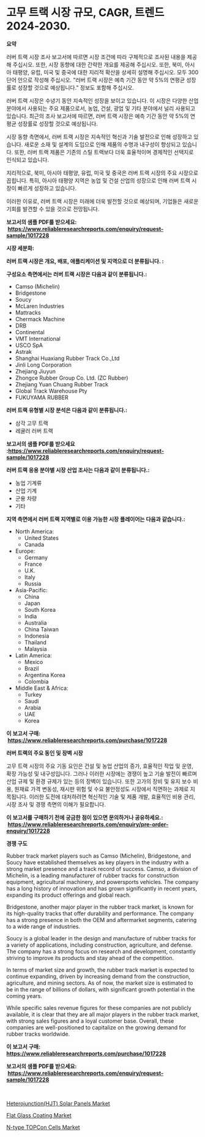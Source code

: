 <p><h1>고무 트랙 시장 규모, CAGR, 트렌드 2024-2030.</h1></p><p><strong>요약</strong></p>
<p><p>러버 트랙 시장 조사 보고서에 따르면 시장 조건에 따라 구체적으로 조사된 내용을 제공해 주십시오. 또한, 시장 동향에 대한 간략한 개요를 제공해 주십시오. 또한, 북미, 아시아 태평양, 유럽, 미국 및 중국에 대한 지리적 확산을 상세히 설명해 주십시오. 모두 300 단어 안으로 작성해 주십시오. "러버 트랙 시장은 예측 기간 동안 약 5%의 연평균 성장률로 성장할 것으로 예상됩니다." 정보도 포함해 주십시오.</p><p>러버 트랙 시장은 수녕기 동안 지속적인 성장을 보이고 있습니다. 이 시장은 다양한 산업 분야에서 사용되는 주요 제품으로서, 농업, 건설, 광업 및 기타 분야에서 널리 사용되고 있습니다. 최근의 조사 보고서에 따르면, 러버 트랙 시장은 예측 기간 동안 약 5%의 연평균 성장률로 성장할 것으로 예상됩니다.</p><p>시장 동향 측면에서, 러버 트랙 시장은 지속적인 혁신과 기술 발전으로 인해 성장하고 있습니다. 새로운 소재 및 설계의 도입으로 인해 제품의 수명과 내구성이 향상되고 있습니다. 또한, 러버 트랙 제품은 기존의 스틸 트랙보다 더욱 효율적이며 경제적인 선택지로 인식되고 있습니다.</p><p>지리적으로, 북미, 아시아 태평양, 유럽, 미국 및 중국은 러버 트랙 시장의 주요 시장으로 꼽힙니다. 특히, 아시아 태평양 지역은 농업 및 건설 산업의 성장으로 인해 러버 트랙 시장이 빠르게 성장하고 있습니다.</p><p>이러한 이유로, 러버 트랙 시장은 미래에 더욱 발전할 것으로 예상되며, 기업들은 새로운 기회를 발견할 수 있을 것으로 전망됩니다.</p></p>
<p><strong>보고서의 샘플 PDF를 받으세요: &nbsp;<a href="https://www.reliableresearchreports.com/enquiry/request-sample/1017228">https://www.reliableresearchreports.com/enquiry/request-sample/1017228</a></strong></p>
<p><strong>시장 세분화:</strong></p>
<p><strong> 러버 트랙 시장은 개요, 배포, 애플리케이션 및 지역으로 더 분류됩니다. :</strong></p>
<p><strong>구성요소 측면에서는 러버 트랙 시장은 다음과 같이 분류됩니다.:</strong></p>
<p><ul><li>Camso (Michelin)</li><li>Bridgestone</li><li>Soucy</li><li>McLaren Industries</li><li>Mattracks</li><li>Chermack Machine</li><li>DRB</li><li>Continental</li><li>VMT International</li><li>USCO SpA</li><li>Astrak</li><li>Shanghai Huaxiang Rubber Track Co.,Ltd</li><li>Jinli Long Corporation</li><li>Zhejiang Jiuyun</li><li>Zhongce Rubber Group Co. Ltd. (ZC Rubber)</li><li>Zhejiang Yuan Chuang Rubber Track</li><li>Global Track Warehouse Pty</li><li>FUKUYAMA RUBBER</li></ul></p>
<p><strong> 러버 트랙 유형별 시장 분석은 다음과 같이 분류됩니다.:</strong></p>
<p><ul><li>삼각 고무 트랙</li><li>레귤러 러버 트랙</li></ul></p>
<p><strong>보고서의 샘플 PDF를 받으세요 :<a href="https://www.reliableresearchreports.com/enquiry/request-sample/1017228">https://www.reliableresearchreports.com/enquiry/request-sample/1017228</a></strong></p>
<p><strong> 러버 트랙 응용 분야별 시장 산업 조사는 다음과 같이 분류됩니다.:</strong></p>
<p><ul><li>농업 기계류</li><li>산업 기계</li><li>군용 차량</li><li>기타</li></ul></p>
<p><strong>지역 측면에서 러버 트랙 지역별로 이용 가능한 시장 플레이어는 다음과 같습니다.:</strong></p>
<p><ul>
    <li>
        North America:
        <ul>
            <li>United States</li>
            <li>Canada</li>
        </ul>
    </li>
    <li>
        Europe:
        <ul>
            <li>Germany</li>
            <li>France</li>
            <li>U.K.</li>
            <li>Italy</li>
            <li>Russia</li>
        </ul>
    </li>
    <li>
        Asia-Pacific:
        <ul>
            <li>China</li>
            <li>Japan</li>
            <li>South Korea</li>
            <li>India</li>
            <li>Australia</li>
            <li>China Taiwan</li>
            <li>Indonesia</li>
            <li>Thailand</li>
            <li>Malaysia</li>
        </ul>
    </li>
    <li>
        Latin America:
        <ul>
            <li>Mexico</li>
            <li>Brazil</li>
            <li>Argentina Korea</li>
            <li>Colombia</li>
        </ul>
    </li>
    <li>
        Middle East & Africa:
        <ul>
            <li>Turkey</li>
            <li>Saudi</li>
            <li>Arabia</li>
            <li>UAE</li>
            <li>Korea</li>
        </ul>
    </li>
    </ul></p>
<p><strong>이 보고서 구매: &nbsp;<a href="https://www.reliableresearchreports.com/purchase/1017228">https://www.reliableresearchreports.com/purchase/1017228</a></strong></p>
<p><strong>러버 트랙의 주요 동인 및 장벽 시장</strong></p>
<p><p>고무 트랙 시장의 주요 기동 요인은 건설 및 농업 산업의 증가, 효율적인 작업 및 운영, 확장 가능성 및 내구성입니다. 그러나 이러한 시장에는 경쟁이 높고 기술 발전이 빠르며 산업 규제 및 환경 규제가 있는 등의 장벽이 있습니다. 또한 고가의 장비 및 유지 보수 비용, 원재료 가격 변동성, 재시판 위험 및 수요 불안정성도 시장에서 직면하는 과제로 지목됩니다. 이러한 도전에 대처하려면 혁신적인 기술 및 제품 개발, 효율적인 비용 관리, 시장 조사 및 경쟁 측면의 이해가 필요합니다.</p></p>
<p><strong>이 보고서를 구매하기 전에 궁금한 점이 있으면 문의하거나 공유하세요.: &nbsp;<a href="https://www.reliableresearchreports.com/enquiry/pre-order-enquiry/1017228">https://www.reliableresearchreports.com/enquiry/pre-order-enquiry/1017228</a></strong></p>
<p><strong>경쟁 구도</strong></p>
<p><p>Rubber track market players such as Camso (Michelin), Bridgestone, and Soucy have established themselves as key players in the industry with a strong market presence and a track record of success. Camso, a division of Michelin, is a leading manufacturer of rubber tracks for construction equipment, agricultural machinery, and powersports vehicles. The company has a long history of innovation and has grown significantly in recent years, expanding its product offerings and global reach.</p><p>Bridgestone, another major player in the rubber track market, is known for its high-quality tracks that offer durability and performance. The company has a strong presence in both the OEM and aftermarket segments, catering to a wide range of industries.</p><p>Soucy is a global leader in the design and manufacture of rubber tracks for a variety of applications, including construction, agriculture, and defense. The company has a strong focus on research and development, constantly striving to improve its products and stay ahead of the competition.</p><p>In terms of market size and growth, the rubber track market is expected to continue expanding, driven by increasing demand from the construction, agriculture, and mining sectors. As of now, the market size is estimated to be in the range of billions of dollars, with significant growth potential in the coming years.</p><p>While specific sales revenue figures for these companies are not publicly available, it is clear that they are all major players in the rubber track market, with strong sales figures and a loyal customer base. Overall, these companies are well-positioned to capitalize on the growing demand for rubber tracks worldwide.</p></p>
<p><strong>이 보고서 구매: &nbsp; <a href="https://www.reliableresearchreports.com/purchase/1017228">https://www.reliableresearchreports.com/purchase/1017228</a></strong></p>
<p><strong>보고서의 샘플 PDF를 받으세요: &nbsp;<a href="https://www.reliableresearchreports.com/enquiry/request-sample/1017228">https://www.reliableresearchreports.com/enquiry/request-sample/1017228</a></strong><strong></strong></p>
<p>&nbsp;</p>
<p><p><a href="https://view.publitas.com/reportprime-1/heterojunction-hjt-solar-panels-market-research-report-the-key-to-successful-business-strategy-forecasted-for-period-from-2023-2030/">Heterojunction(HJT) Solar Panels Market</a></p><p><a href="https://github.com/Glendatilghmankmgz0rbhwpy/Market-Research-Report-List-1/blob/main/flat-glass-coating-market.md">Flat Glass Coating Market</a></p><p><a href="https://view.publitas.com/reportprime-1/n-type-topcon-cells-market-size-furnishes-valuable-information-encompassing-market-share-market-trends-and-projections-spanning-from-2023-to-2030/">N-type TOPCon Cells Market</a></p></p>